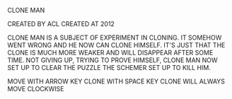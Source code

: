 CLONE MAN

CREATED BY ACL
CREATED AT 2012

CLONE MAN IS A SUBJECT OF EXPERIMENT IN CLONING. IT SOMEHOW WENT WRONG AND HE NOW CAN CLONE HIMSELF. IT'S JUST THAT THE CLONE IS MUCH MORE WEAKER AND WILL DISAPPEAR AFTER SOME TIME.
NOT GIVING UP, TRYING TO PROVE HIMSELF, CLONE MAN NOW SET UP TO CLEAR THE PUZZLE THE SCHEMER SET UP TO KILL HIM.

MOVE WITH ARROW KEY
CLONE WITH SPACE KEY
CLONE WILL ALWAYS MOVE CLOCKWISE
